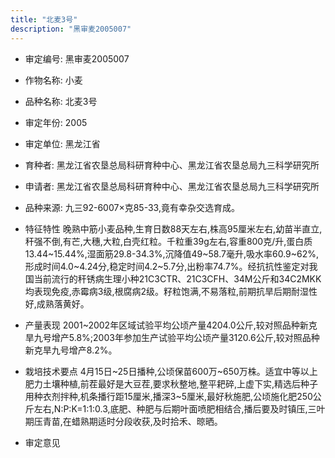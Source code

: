 ```yaml
---
title: "北麦3号"
description: "黑审麦2005007"
---
```

* 审定编号:  黑审麦2005007

*  作物名称:  小麦

*  品种名称:  北麦3号

*  审定年份:  2005

*  审定单位:  黑龙江省

* 育种者:  黑龙江省农垦总局科研育种中心、黑龙江省农垦总局九三科学研究所

*  申请者:  黑龙江省农垦总局科研育种中心、黑龙江省农垦总局九三科学研究所

*  品种来源:  九三92-6007×克85-33,竟有幸杂交选育成。

*  特征特性
晚熟中筋小麦品种,生育日数88天左右,株高95厘米左右,幼苗半直立,秆强不倒,有芒,大穗,大粒,白壳红粒。千粒重39g左右,容重800克/升,蛋白质13.44~15.44%,湿面筋29.8-34.3%,沉降值49~58.7毫升,吸水率60.9~62%,形成时间4.0~4.24分,稳定时间4.2~5.7分,出粉率74.7%。经抗抗性鉴定对我国当前流行的秆锈病生理小种21C3CTR、21C3CFH、34M公斤和34C2MKK均表现免疫,赤霉病3级,根腐病2级。籽粒饱满,不易落粒,前期抗旱后期耐湿性好,成熟落黄好。

*  产量表现
2001~2002年区域试验平均公顷产量4204.0公斤,较对照品种新克旱九号增产5.8%;2003年参加生产试验平均公顷产量3120.6公斤,较对照品种新克旱九号增产8.2%。

*  栽培技术要点
4月15日~25日播种,公顷保苗600万~650万株。适宜中等以上肥力土壤种植,前茬最好是大豆茬,要求秋整地,整平耙碎,上虚下实,精选后种子用种衣剂拌种,机条播行距15厘米,播深3~5厘米,最好秋施肥,公顷施化肥250公斤左右,N:P:K=1:1:0.3,底肥、种肥与后期叶面喷肥相结合,播后要及时镇压,三叶期压青苗,在蜡熟期适时分段收获,及时拾禾、晾晒。

*  审定意见

